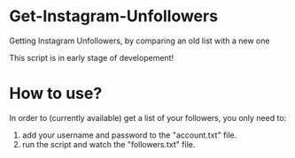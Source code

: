 # Get-Instagram-Unfollowers
Getting Instagram Unfollowers, by comparing an old list with a new one

This script is in early stage of developement!

# How to use?

In order to (currently available) get a list of your followers, you only need to:

1. add your username and password to the "account.txt" file.
2. run the script and watch the "followers.txt" file.

